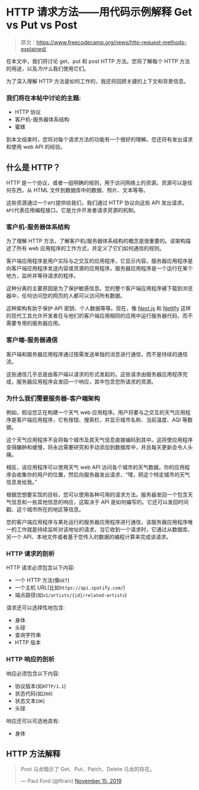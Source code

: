 # HTTP 请求方法——用代码示例解释 Get vs Put vs Post

> 原文：<https://www.freecodecamp.org/news/http-request-methods-explained/>

在本文中，我们将讨论 get、put 和 post HTTP 方法。您将了解每个 HTTP 方法的用途，以及*为什么*我们使用它们。

为了深入理解 HTTP 方法是如何工作的，我还将回顾关键的上下文和背景信息。

### 我们将在本帖中讨论的主题:

*   HTTP 协议
*   客户机-服务器体系结构
*   蜜蜂

到本文结束时，您将对每个请求方法的功能有一个很好的理解。您还将有发出请求和使用 web API 的经验。

## 什么是 HTTP？

HTTP 是一个协议，或者一组明确的规则，用于访问网络上的资源。资源可以是任何东西，从 HTML 文件到数据库中的数据、照片、文本等等。

这些资源通过一个`API`提供给我们，我们通过 HTTP 协议向这些 API 发出请求。`API`代表应用编程接口。它是允许开发者请求资源的机制。

### 客户机-服务器体系结构

为了理解 HTTP 方法，了解客户机/服务器体系结构的概念是很重要的。该架构描述了所有 web 应用程序的工作方式，并定义了它们如何通信的规则。

客户端应用程序是用户实际与之交互的应用程序，它显示内容。服务器应用程序是向客户端应用程序发送内容或资源的应用程序。服务器应用程序是一个运行在某个地方，监听并等待请求的程序。

这种分离的主要原因是为了保护敏感信息。您的整个客户端应用程序被下载到浏览器中，任何访问您的网页的人都可以访问所有数据。

这种架构有助于保护 API 密钥、个人数据等等。现在，像 [Next.js](https://nextjs.org/) 和 [Netlify](https://www.netlify.com/) 这样的现代工具允许开发者在与他们的客户端应用相同的应用中运行服务器代码，而不需要专用的服务器应用。

### 客户端-服务器通信

客户端和服务器应用程序通过按需发送单独的消息进行通信，而不是持续的通信流。

这些通信几乎总是由客户端以请求的形式发起的。这些请求由服务器应用程序完成，服务器应用程序会发回一个响应，其中包含您所请求的资源。

### 为什么我们需要服务器-客户端架构

例如，假设您正在构建一个天气 web 应用程序。用户将要与之交互的天气应用程序是客户端应用程序，它有按钮、搜索栏，并显示城市名称、当前温度、AQI 等数据。

这个天气应用程序不会将每个城市及其天气信息直接编码到其中。这将使应用程序变得臃肿和缓慢，将永远需要研究和手动添加到数据库中，并且每天更新会令人头痛。

相反，该应用程序可以使用天气 web API 访问各个城市的天气数据。你的应用程序会收集你的用户的位置，然后向服务器发出请求，“嘿，把这个特定城市的天气信息发给我。”

根据您想要实现的目标，您可以使用各种可用的请求方法。服务器发回一个包含天气信息和一些其他信息的响应，这取决于 API 是如何编写的。它还可以发回时间戳、这个城市所在的地区等信息。

您的客户端应用程序与某处运行的服务器应用程序进行通信，该服务器应用程序唯一的工作就是持续监听对该地址的请求。当它收到一个请求时，它通过从数据库、另一个 API、本地文件或者基于您传入的数据的编程计算来完成该请求。

### HTTP 请求的剖析

HTTP 请求必须包含以下内容:

*   一个 HTTP 方法(像`GET`)
*   一个主机 URL(比如`https://api.spotify.com/`)
*   端点路径(如`v1/artists/{id}/related-artists`)

请求还可以选择性地包含:

*   身体
*   头球
*   查询字符串
*   HTTP 版本

### HTTP 响应的剖析

响应必须包含以下内容:

*   协议版本(如`HTTP/1.1`)
*   状态代码(如`200`)
*   状态文本(`OK`)
*   头球

响应还可以可选地具有:

*   身体

## HTTP 方法解释

> Post 马龙暗示了 Get、Put、Patch、Delete 马龙的存在。
> 
> — Paul Ford (@ftrain) [November 15, 2019](https://twitter.com/ftrain/status/1195350262145306624?ref_src=twsrc%5Etfw)